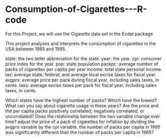 # Consumption-of-Cigarettes---R-code
For this Project, we will use the Cigarette data set in the Ecdat package

This project analyses and interprets the consumption of cigarettes in the USA between 1985 and 1995.

state: the two letter abbreviation for the state.
year: the year.
cpi: consumer price index for the year.
pop: state population
packpc: average number of packs of cigarettes per capita per year
income: total state personal income.
tax: average state, federal, and average local excise taxes for fiscal year.
avgprs: average price per pack during fiscal year, including sales taxes, in cents.
taxs: average excise taxes per pack for fiscal year, including sales taxes, in cents.


Which states have the highest number of packs? Which have the lowest?
What can you say about cigarette usage in these years?
Are the price and the per capita packs positively correlated, negatively correlated, or uncorrelated?
Does the relationship between the two variable change over time?
adjust the price of a pack of cigarettes for inflation by dividing the avgprs variable by the cpi variable.
the number of packs per capita in 1995 was significantly different than the number of packs per capita in 1985?
